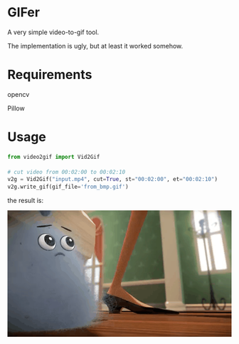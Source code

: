 # GIFer

A very simple video-to-gif tool.

The implementation is ugly, but at least it worked somehow.



# Requirements

opencv

Pillow



# Usage

```python
from video2gif import Vid2Gif

# cut video from 00:02:00 to 00:02:10
v2g = Vid2Gif("input.mp4", cut=True, st="00:02:00", et="00:02:10")
v2g.write_gif(gif_file='from_bmp.gif')
```

the result is:

 ![from_bmp](images/from_bmp.gif)



